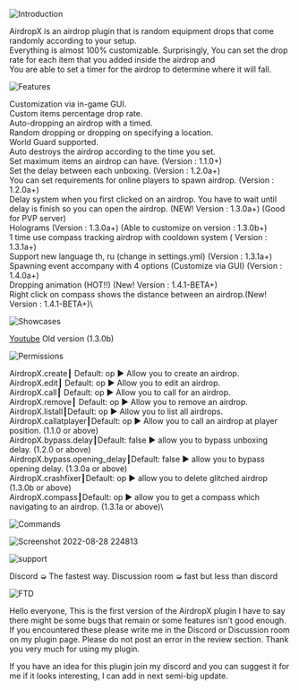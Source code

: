 ![Introduction](https://user-images.githubusercontent.com/88251253/187979164-7d28356c-620a-4a48-8c96-bbd41d1cd081.png)

AirdropX is an airdrop plugin that is random equipment drops that come randomly according to your setup.<br />
Everything is almost 100% customizable. Surprisingly, You can set the drop rate for each item that you added inside the airdrop and<br />
You are able to set a timer for the airdrop to determine where it will fall.

![Features](https://user-images.githubusercontent.com/88251253/187979187-ddaa3f71-5c60-44de-95ff-fd0acaea1a32.png)

Customization via in-game GUI.\
Custom items percentage drop rate.\
Auto-dropping an airdrop with a timed.\
Random dropping or dropping on specifying a location.\
World Guard supported.\
Auto destroys the airdrop according to the time you set.\
Set maximum items an airdrop can have. (Version : 1.1.0+)\
Set the delay between each unboxing. (Version : 1.2.0a+)\
You can set requirements for online players to spawn airdrop. (Version : 1.2.0a+)\
Delay system when you first clicked on an airdrop. You have to wait until delay is finish so you can open the airdrop. (NEW! Version : 1.3.0a+) (Good for PVP server)\
Holograms (Version : 1.3.0a+) (Able to customize on version : 1.3.0b+)\
1 time use compass tracking airdrop with cooldown system ( Version : 1.3.1a+)\
Support new language th, ru (change in settings.yml) (Version : 1.3.1a+)\
Spawning event accompany with 4 options (Customize via GUI) (Version : 1.4.0a+)\
Dropping animation (HOT!!) (New! Version : 1.4.1-BETA+)\
Right click on compass shows the distance between an airdrop.(New! Version : 1.4.1-BETA+)\

![Showcases](https://user-images.githubusercontent.com/88251253/187979216-cd9969f5-5875-4d7e-8a9d-bf3a87d0a8a5.png)

[Youtube](https://www.youtube.com/watch?v=a0jdry1KY5o) Old version (1.3.0b)


![Permissions](https://user-images.githubusercontent.com/88251253/187979268-97876a6f-7b7f-4424-8f6a-41ec2d3261ef.png)

AirdropX.create┃ Default: op ▶ Allow you to create an airdrop.\
AirdropX.edit┃ Default: op ▶ Allow you to edit an airdrop.\
AirdropX.call┃ Default: op ▶ Allow you to call for an airdrop.\
AirdropX.remove┃ Default: op ▶ Allow you to remove an airdrop.\
AirdropX.listall┃Default: op ▶ Allow you to list all airdrops.\
AirdropX.callatplayer┃Default: op ▶ Allow you to call an airdrop at player position. (1.1.0 or above)\
AirdropX.bypass.delay┃Default: false ▶ allow you to bypass unboxing delay. (1.2.0 or above)\
AirdropX.bypass.opening_delay┃Default: false ▶ allow you to bypass opening delay. (1.3.0a or above)\
AirdropX.crashfixer┃Default: op ▶ allow you to delete glitched airdrop (1.3.0b or above)\
AirdropX.compass┃Default: op ▶ allow you to get a compass which navigating to an airdrop. (1.3.1a or above)\

![Commands](https://user-images.githubusercontent.com/88251253/187979324-064f25b0-107f-43dc-8d10-a10ef0e2e162.png)

![Screenshot 2022-08-28 224813](https://user-images.githubusercontent.com/88251253/187979375-d883b1df-df02-4b70-9109-d6655468e2c6.png)

![support](https://user-images.githubusercontent.com/88251253/187979398-af83d8d3-1842-479e-9760-d748d9ce1a3b.png)

Discord ➭ The fastest way.
Discussion room ➭ fast but less than discord

![FTD](https://user-images.githubusercontent.com/88251253/187979418-14e3279a-b6ce-4d38-a349-f2bdf9ab5aff.png)

Hello everyone, This is the first version of the AirdropX plugin I have to say there might be some bugs that remain or some features isn't good enough. If you encountered these please write me in the Discord or Discussion room on my plugin page. Please do not post an error in the review section. Thank you very much for using my plugin.

If you have an idea for this plugin join my discord and you can suggest it for me if it looks interesting, I can add in next semi-big update.
